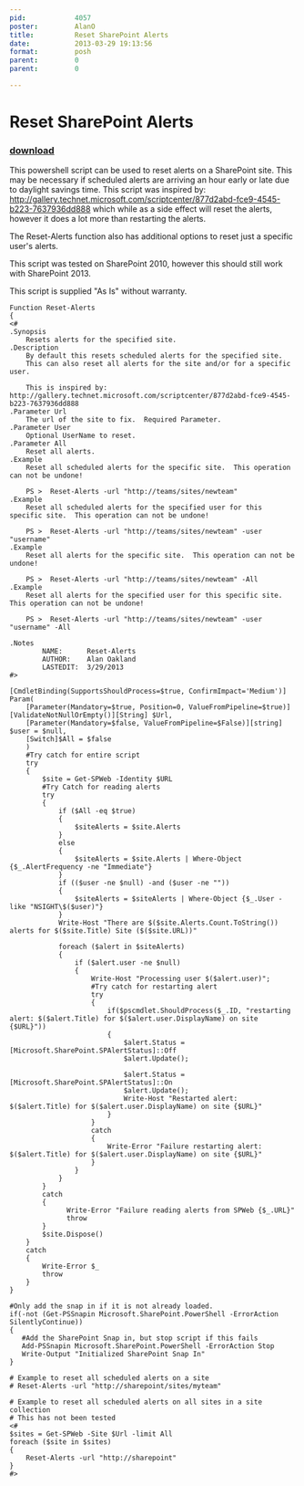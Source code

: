 ```yaml
---
pid:            4057
poster:         AlanO
title:          Reset SharePoint Alerts
date:           2013-03-29 19:13:56
format:         posh
parent:         0
parent:         0

---
```


# Reset SharePoint Alerts

### [download](4057.ps1)

This powershell script can be used to reset alerts on a SharePoint site.  This may be necessary if scheduled alerts are arriving an hour early or late due to daylight savings time.  This script was inspired by: http://gallery.technet.microsoft.com/scriptcenter/877d2abd-fce9-4545-b223-7637936dd888 which while as a side effect will reset the alerts, however it does a lot more than restarting the alerts.




The Reset-Alerts function also has additional options to reset just a specific user's alerts.

This script was tested on SharePoint 2010, however this should still work with SharePoint 2013.


This script is supplied "As Is" without warranty.


```posh
Function Reset-Alerts
{ 
<#  
.Synopsis  
    Resets alerts for the specified site.
.Description  
    By default this resets scheduled alerts for the specified site.
	This can also reset all alerts for the site and/or for a specific user.
	
	This is inspired by: http://gallery.technet.microsoft.com/scriptcenter/877d2abd-fce9-4545-b223-7637936dd888         
.Parameter Url  
    The url of the site to fix.  Required Parameter. 
.Parameter User 
    Optional UserName to reset.
.Parameter All 
    Reset all alerts.
.Example 
    Reset all scheduled alerts for the specific site.  This operation can not be undone! 
     
    PS >  Reset-Alerts -url "http://teams/sites/newteam"
.Example          
    Reset all scheduled alerts for the specified user for this specific site.  This operation can not be undone! 
         
    PS >  Reset-Alerts -url "http://teams/sites/newteam" -user "username"
.Example 
    Reset all alerts for the specific site.  This operation can not be undone! 
     
    PS >  Reset-Alerts -url "http://teams/sites/newteam" -All
.Example 
    Reset all alerts for the specified user for this specific site.  This operation can not be undone! 
     
    PS >  Reset-Alerts -url "http://teams/sites/newteam" -user "username" -All
	
.Notes  
        NAME:      Reset-Alerts 
        AUTHOR:    Alan Oakland 
        LASTEDIT:  3/29/2013
#>  
 
[CmdletBinding(SupportsShouldProcess=$true, ConfirmImpact='Medium')] 
Param( 
    [Parameter(Mandatory=$true, Position=0, ValueFromPipeline=$true)][ValidateNotNullOrEmpty()][String] $Url, 
    [Parameter(Mandatory=$false, ValueFromPipeline=$False)][string] $user = $null,
	[Switch]$All = $false
    )
	#Try catch for entire script
	try
	{ 
		$site = Get-SPWeb -Identity $URL
		#Try Catch for reading alerts
		try
		{ 
			if ($All -eq $true)
			{
				$siteAlerts = $site.Alerts
			}
			else
			{
				$siteAlerts = $site.Alerts | Where-Object {$_.AlertFrequency -ne "Immediate"}
			}
			if (($user -ne $null) -and ($user -ne ""))
			{
				$siteAlerts = $siteAlerts | Where-Object {$_.User -like "NSIGHT\$($user)"}
			}
			Write-Host "There are $($site.Alerts.Count.ToString()) alerts for $($site.Title) Site ($($site.URL))"
			
			foreach ($alert in $siteAlerts)
			{
				if ($alert.user -ne $null)
				{
					Write-Host "Processing user $($alert.user)";
					#Try catch for restarting alert
					try
					{ 
						if($pscmdlet.ShouldProcess($_.ID, "restarting alert: $($alert.Title) for $($alert.user.DisplayName) on site {$URL}"))
						{
							$alert.Status = [Microsoft.SharePoint.SPAlertStatus]::Off 
							$alert.Update(); 
			
							$alert.Status = [Microsoft.SharePoint.SPAlertStatus]::On
							$alert.Update();
							Write-Host "Restarted alert: $($alert.Title) for $($alert.user.DisplayName) on site {$URL}"
						} 
					}
					catch
					{ 
						Write-Error "Failure restarting alert: $($alert.Title) for $($alert.user.DisplayName) on site {$URL}" 
					}
				}
			}
		}
		catch
		{ 
              Write-Error "Failure reading alerts from SPWeb {$_.URL}" 
              throw 
        } 
		$site.Dispose()
	}
	catch
	{ 
        Write-Error $_        
        throw 
    } 
}

#Only add the snap in if it is not already loaded.
if(-not (Get-PSSnapin Microsoft.SharePoint.PowerShell -ErrorAction SilentlyContinue))
{
   #Add the SharePoint Snap in, but stop script if this fails
   Add-PSSnapin Microsoft.SharePoint.PowerShell -ErrorAction Stop 
   Write-Output "Initialized SharePoint Snap In"
}

# Example to reset all scheduled alerts on a site
# Reset-Alerts -url "http://sharepoint/sites/myteam"

# Example to reset all scheduled alerts on all sites in a site collection
# This has not been tested
<#
$sites = Get-SPWeb -Site $Url -limit All
foreach ($site in $sites)
{
	Reset-Alerts -url "http://sharepoint"
}
#>
```
